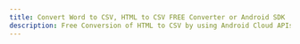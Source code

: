 ---title: Convert Word to CSV, HTML to CSV FREE Converter or Android SDKdescription: Free Conversion of HTML to CSV by using Android Cloud APIs & SDKs. Also Create, Edit & Render Microsoft Word & OpenOffice documents in the Cloud.---